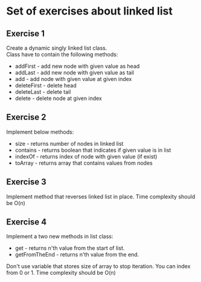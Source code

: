 # Set of exercises about linked list

## Exercise 1
Create a dynamic singly linked list class.  
Class have to contain the following methods:
- addFirst - add new node with given value as head
- addLast - add new node with given value as tail
- add - add node with given value at given index
- deleteFirst - delete head
- deleteLast - delete tail
- delete - delete node at given index

## Exercise 2
Implement below methods:
- size - returns number of nodes in linked list 
- contains - returns boolean that indicates if given value is in list
- indexOf - returns index of node with given value (if exist)
- toArray - returns array that contains values from nodes

## Exercise 3
Implement method that reverses linked list in place. Time complexity should be O(n)

## Exercise 4 
Implement a two new methods in list class:
- get - returns n'th value from the start of list.
- getFromTheEnd - returns n'th value from the end.

Don't use variable that stores size of array to stop iteration. You can index from 0 or 1. Time complexity should be O(n) 